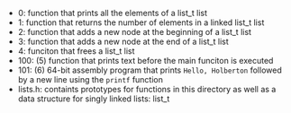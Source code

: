 - 0: function that prints all the elements of a list_t list
- 1: function that returns the number of elements in a linked list_t list
- 2: function that adds a new node at the beginning of a list_t list
- 3: function that adds a new node at the end of a list_t list
- 4: funciton that frees a list_t list
- 100: (5) function that prints text before the main funciton is executed
- 101: (6) 64-bit assembly program that prints `Hello, Holberton` followed by a new line using the `printf` function
- lists.h: containts prototypes for functions in this directory as well as a data structure for singly linked lists: list_t